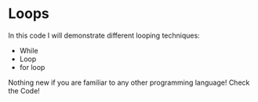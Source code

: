 # Loops

In this code I will demonstrate different looping techniques:
* While
* Loop
* for loop

Nothing new if you are familiar to any other programming language!
Check the Code!